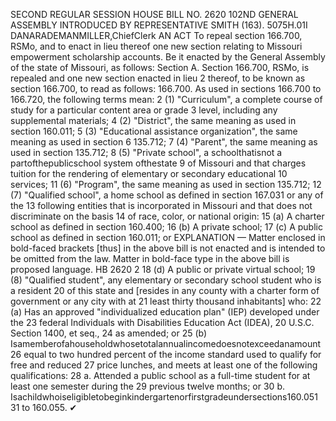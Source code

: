 SECOND REGULAR SESSION
HOUSE BILL NO. 2620
102ND GENERAL ASSEMBLY
INTRODUCED BY REPRESENTATIVE SMITH (163).
5075H.01I DANARADEMANMILLER,ChiefClerk
AN ACT
To repeal section 166.700, RSMo, and to enact in lieu thereof one new section relating to
Missouri empowerment scholarship accounts.
Be it enacted by the General Assembly of the state of Missouri, as follows:
Section A. Section 166.700, RSMo, is repealed and one new section enacted in lieu
2 thereof, to be known as section 166.700, to read as follows:
166.700. As used in sections 166.700 to 166.720, the following terms mean:
2 (1) "Curriculum", a complete course of study for a particular content area or grade
3 level, including any supplemental materials;
4 (2) "District", the same meaning as used in section 160.011;
5 (3) "Educational assistance organization", the same meaning as used in section
6 135.712;
7 (4) "Parent", the same meaning as used in section 135.712;
8 (5) "Private school", a schoolthatisnot a partofthepublicschool system ofthestate
9 of Missouri and that charges tuition for the rendering of elementary or secondary educational
10 services;
11 (6) "Program", the same meaning as used in section 135.712;
12 (7) "Qualified school", a home school as defined in section 167.031 or any of the
13 following entities that is incorporated in Missouri and that does not discriminate on the basis
14 of race, color, or national origin:
15 (a) A charter school as defined in section 160.400;
16 (b) A private school;
17 (c) A public school as defined in section 160.011; or
EXPLANATION — Matter enclosed in bold-faced brackets [thus] in the above bill is not enacted and is
intended to be omitted from the law. Matter in bold-face type in the above bill is proposed language.
HB 2620 2
18 (d) A public or private virtual school;
19 (8) "Qualified student", any elementary or secondary school student who is a resident
20 of this state and [resides in any county with a charter form of government or any city with at
21 least thirty thousand inhabitants] who:
22 (a) Has an approved "individualized education plan" (IEP) developed under the
23 federal Individuals with Disabilities Education Act (IDEA), 20 U.S.C. Section 1400, et seq.,
24 as amended; or
25 (b) Isamemberofahouseholdwhosetotalannualincomedoesnotexceedanamount
26 equal to two hundred percent of the income standard used to qualify for free and reduced
27 price lunches, and meets at least one of the following qualifications:
28 a. Attended a public school as a full-time student for at least one semester during the
29 previous twelve months; or
30 b. Isachildwhoiseligibletobeginkindergartenorfirstgradeundersections160.051
31 to 160.055.
✔